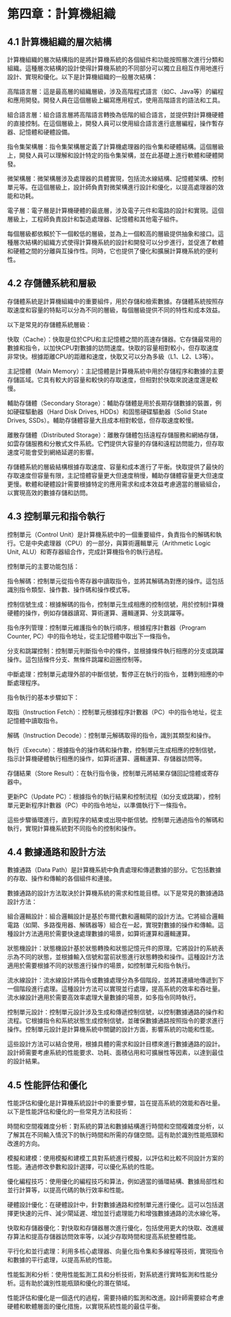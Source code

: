 # 第四章：計算機組織
## 4.1 計算機組織的層次結構

計算機組織的層次結構指的是將計算機系統的各個組件和功能按照層次進行分類和組織。這種層次結構的設計使得計算機系統的不同部分可以獨立且相互作用地進行設計、實現和優化。以下是計算機組織的一般層次結構：

高階語言層：這是最高層的組織層級，涉及高階程式語言（如C、Java等）的編程和應用開發。開發人員在這個層級上編寫應用程式，使用高階語言的語法和工具。

組合語言層：組合語言層將高階語言轉換為低階的組合語言，並提供對計算機硬體的直接控制。在這個層級上，開發人員可以使用組合語言進行底層編程，操作暫存器、記憶體和硬體設備。

指令集架構層：指令集架構層定義了計算機處理器的指令集和硬體結構。這個層級上，開發人員可以理解和設計特定的指令集架構，並在此基礎上進行軟體和硬體開發。

微架構層：微架構層涉及處理器的具體實現，包括流水線結構、記憶體架構、控制單元等。在這個層級上，設計師負責對微架構進行設計和優化，以提高處理器的效能和功耗。

電子層：電子層是計算機硬體的最底層，涉及電子元件和電路的設計和實現。這個層級上，工程師負責設計和製造處理器、記憶體和其他電子組件。

每個層級都依賴於下一個較低的層級，並為上一個較高的層級提供抽象和接口。這種層次結構的組織方式使得計算機系統的設計和開發可以分步進行，並促進了軟體和硬體之間的分離與互操作性。同時，它也提供了優化和擴展計算機系統的便利性。

## 4.2 存儲體系統和層級

存儲體系統是計算機組織中的重要組件，用於存儲和檢索數據。存儲體系統按照存取速度和容量的特點可以分為不同的層級，每個層級提供不同的特性和成本效益。

以下是常見的存儲體系統層級：

快取（Cache）：快取是位於CPU和主記憶體之間的高速存儲器。它存儲最常用的數據和指令，以加快CPU對數據的訪問速度。快取的容量相對較小，但存取速度非常快。根據距離CPU的距離和速度，快取又可以分為多級（L1、L2、L3等）。

主記憶體（Main Memory）：主記憶體是計算機系統中用於存儲程序和數據的主要存儲區域。它具有較大的容量和較快的存取速度，但相對於快取來說速度還是較慢。

輔助存儲體（Secondary Storage）：輔助存儲體是用於長期存儲數據的裝置，例如硬碟驅動器（Hard Disk Drives, HDDs）和固態硬碟驅動器（Solid State Drives, SSDs）。輔助存儲體容量大且成本相對較低，但存取速度較慢。

離散存儲體（Distributed Storage）：離散存儲體包括遠程存儲服務和網絡存儲，如雲存儲服務和分散式文件系統。它們提供大容量的存儲和遠程訪問能力，但存取速度可能會受到網絡延遲的影響。

存儲體系統的層級結構根據存取速度、容量和成本進行了平衡。快取提供了最快的存取速度但容量有限，主記憶體容量更大但速度稍慢，輔助存儲體容量更大但速度更慢。軟體和硬體設計需要根據特定的應用需求和成本效益考慮適當的層級組合，以實現高效的數據存儲和訪問。

## 4.3 控制單元和指令執行

控制單元（Control Unit）是計算機系統中的一個重要組件，負責指令的解碼和執行。它是中央處理器（CPU）的一部分，與算術邏輯單元（Arithmetic Logic Unit, ALU）和寄存器組合作，完成計算機指令的執行過程。

控制單元的主要功能包括：

指令解碼：控制單元從指令寄存器中讀取指令，並將其解碼為對應的操作。這包括識別指令類型、操作數、操作碼和操作模式等。

控制信號生成：根據解碼的指令，控制單元生成相應的控制信號，用於控制計算機硬體的操作，例如存儲器讀寫、算術運算、邏輯運算、分支跳躍等。

指令序列管理：控制單元維護指令的執行順序，根據程序計數器（Program Counter, PC）中的指令地址，從主記憶體中取出下一條指令。

分支和跳躍控制：控制單元判斷指令中的條件，並根據條件執行相應的分支或跳躍操作。這包括條件分支、無條件跳躍和迴圈控制等。

中斷處理：控制單元處理外部的中斷信號，暫停正在執行的指令，並轉到相應的中斷處理程序。

指令執行的基本步驟如下：

取指（Instruction Fetch）：控制單元根據程序計數器（PC）中的指令地址，從主記憶體中讀取指令。

解碼（Instruction Decode）：控制單元解碼取得的指令，識別其類型和操作。

執行（Execute）：根據指令的操作碼和操作數，控制單元生成相應的控制信號，指示計算機硬體執行相應的操作，如算術運算、邏輯運算、存儲器訪問等。

存儲結果（Store Result）：在執行指令後，控制單元將結果存儲回記憶體或寄存器中。

更新PC（Update PC）：根據指令的執行結果和控制流程（如分支或跳躍），控制單元更新程序計數器（PC）中的指令地址，以準備執行下一條指令。

這些步驟循環進行，直到程序的結束或出現中斷信號。控制單元通過指令的解碼和執行，實現計算機系統對不同指令的控制和操作。

## 4.4 數據通路和設計方法

數據通路（Data Path）是計算機系統中負責處理和傳遞數據的部分。它包括數據的存取、操作和傳輸的各個組件和連接。

數據通路的設計方法取決於計算機系統的需求和性能目標。以下是常見的數據通路設計方法：

組合邏輯設計：組合邏輯設計是基於布爾代數和邏輯閘的設計方法。它將組合邏輯電路（如閘、多路復用器、解碼器等）組合在一起，實現對數據的操作和傳輸。這種設計方法適用於需要快速處理數據的場景，如算術運算和邏輯運算。

狀態機設計：狀態機設計基於狀態轉換和狀態記憶元件的原理。它將設計的系統表示為不同的狀態，並根據輸入信號和當前狀態進行狀態轉換和操作。這種設計方法適用於需要根據不同的狀態進行操作的場景，如控制單元和指令執行。

流水線設計：流水線設計將指令或數據處理分為多個階段，並將其連續地傳遞到下一個階段進行處理。這種設計方法可以實現並行處理，提高系統的效率和吞吐量。流水線設計適用於需要高效率處理大量數據的場景，如多指令同時執行。

控制單元設計：控制單元設計涉及生成和傳遞控制信號，以控制數據通路的操作和流程。它根據指令和系統狀態生成控制信號，並確保數據通路按照指令的要求進行操作。控制單元設計是計算機系統中關鍵的設計方面，影響系統的功能和性能。

這些設計方法可以結合使用，根據具體的需求和設計目標來進行數據通路的設計。設計師需要考慮系統的性能要求、功耗、面積佔用和可擴展性等因素，以達到最佳的設計結果。

## 4.5 性能評估和優化

性能評估和優化是計算機系統設計中的重要步驟，旨在提高系統的效能和吞吐量。以下是性能評估和優化的一些常見方法和技術：

時間和空間複雜度分析：對系統的算法和數據結構進行時間和空間複雜度分析，以了解其在不同輸入情況下的執行時間和所需的存儲空間。這有助於識別性能瓶頸和改進的方向。

模擬和建模：使用模擬和建模工具對系統進行模擬，以評估和比較不同設計方案的性能。通過修改參數和設計選擇，可以優化系統的性能。

優化編程技巧：使用優化的編程技巧和算法，例如適當的循環結構、數據局部性和並行計算等，以提高代碼的執行效率和性能。

硬體設計優化：在硬體設計中，針對數據通路和控制單元進行優化。這可以包括選擇更快速的元件、減少閘延遲、增加並行處理能力和增強數據通路的流水線化等。

快取和存儲器優化：對快取和存儲器層次進行優化，包括使用更大的快取、改進緩存算法和提高存儲器訪問效率等，以減少存取時間和提高系統整體性能。

平行化和並行處理：利用多核心處理器、向量化指令集和多線程等技術，實現指令和數據的平行處理，以提高系統的性能。

性能監測和分析：使用性能監測工具和分析技術，對系統進行實時監測和性能分析。這有助於識別性能瓶頸和優化的潛在領域。

性能評估和優化是一個迭代的過程，需要持續的監測和改進。設計師需要綜合考慮硬體和軟體層面的優化措施，以實現系統性能的最佳平衡。